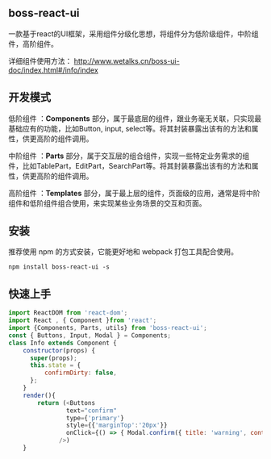 ## boss-react-ui

一款基于react的UI框架，采用组件分级化思想，将组件分为低阶级组件，中阶组件，高阶组件。

详细组件使用方法： http://www.wetalks.cn/boss-ui-doc/index.html#/info/index

## 开发模式

低阶组件 ：**Components** 部分，属于最底层的组件，跟业务毫无关联，只实现最基础应有的功能，比如Button, input, select等。将其封装暴露出该有的方法和属性，供更高阶的组件调用。

中阶组件 ：**Parts** 部分，属于交互层的组合组件，实现一些特定业务需求的组件，比如TablePart，EditPart，SearchPart等。将其封装暴露出该有的方法和属性，供更高阶的组件调用。

高阶组件 ：**Templates** 部分，属于最上层的组件，页面级的应用，通常是将中阶组件和低阶组件组合使用，来实现某些业务场景的交互和页面。

## 安装

推荐使用 npm 的方式安装，它能更好地和 webpack 打包工具配合使用。

```
npm install boss-react-ui -s
```

## 快速上手

```javascript
import ReactDOM from 'react-dom';
import React , { Component }from 'react';
import {Components, Parts, utils} from 'boss-react-ui';
const { Buttons, Input, Modal } = Components;
class Info extends Component {
    constructor(props) {
      super(props);
      this.state = {
          confirmDirty: false,
      };
    }
    render(){
        return (<Buttons
                text="confirm"
                type={'primary'}
                style={{'marginTop':'20px'}}
                onClick={() => { Modal.confirm({ title: 'warning', content: 'this is a warning', type: 'small' }, () => { alert('this is sure callback'); }, () => { alert('this is cancle callback'); }); }}
              />)
    }

```
